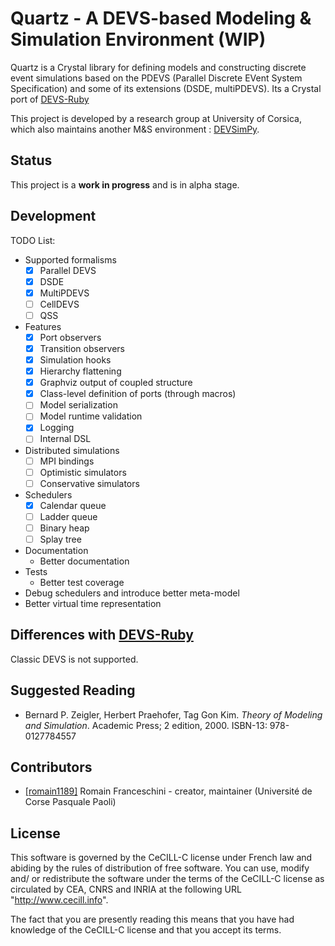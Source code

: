 # Quartz - A DEVS-based Modeling & Simulation Environment (WIP)

Quartz is a Crystal library for defining models and constructing discrete
event simulations based on the PDEVS (Parallel Discrete EVent System Specification) and
some of its extensions (DSDE, multiPDEVS). Its a Crystal port of
[DEVS-Ruby](https://github.com/devs-ruby)

This project is developed by a research group at University of Corsica, which
also maintains another M&S environment :
[DEVSimPy](https://github.com/capocchi/DEVSimPy).

## Status

This project is a **work in progress** and is in alpha stage.

## Development

TODO List:
- Supported formalisms
  - [x] Parallel DEVS
  - [x] DSDE
  - [x] MultiPDEVS
  - [ ] CellDEVS
  - [ ] QSS
- Features
  - [x] Port observers
  - [x] Transition observers
  - [x] Simulation hooks
  - [x] Hierarchy flattening
  - [x] Graphviz output of coupled structure
  - [x] Class-level definition of ports (through macros)
  - [ ] Model serialization
  - [ ] Model runtime validation
  - [x] Logging
  - [ ] Internal DSL
- Distributed simulations
  - [ ] MPI bindings
  - [ ] Optimistic simulators
  - [ ] Conservative simulators
- Schedulers
  - [x] Calendar queue
  - [ ] Ladder queue
  - [ ] Binary heap
  - [ ] Splay tree
- Documentation
  - Better documentation
- Tests
  - Better test coverage
- Debug schedulers and introduce better meta-model
- Better virtual time representation

## Differences with [DEVS-Ruby](https://github.com/devs-ruby)

Classic DEVS is not supported.

## Suggested Reading

* Bernard P. Zeigler, Herbert Praehofer, Tag Gon Kim. *Theory of Modeling and Simulation*. Academic Press; 2 edition, 2000. ISBN-13: 978-0127784557

## Contributors

- [[romain1189]](https://github.com/[romain1189]) Romain Franceschini - creator, maintainer (Université de Corse Pasquale Paoli)

## License

This software is governed by the CeCILL-C license under French law and
abiding by the rules of distribution of free software.  You can use,
modify and/ or redistribute the software under the terms of the CeCILL-C
license as circulated by CEA, CNRS and INRIA at the following URL
"http://www.cecill.info".

The fact that you are presently reading this means that you have had
knowledge of the CeCILL-C license and that you accept its terms.
